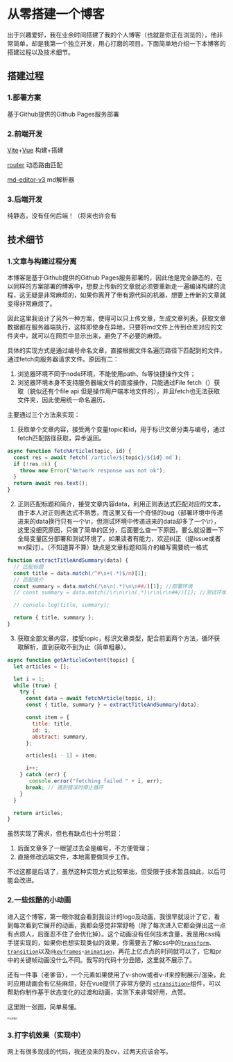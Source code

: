 # 从零搭建一个博客

出于兴趣爱好，我在业余时间搭建了我的个人博客（也就是你正在浏览的），他非常简单，却是我第一个独立开发，用心打磨的项目。下面简单地介绍一下本博客的搭建过程以及技术细节。

## 搭建过程

### 1.部署方案

基于Github提供的Github Pages服务部署

### 2.前端开发

[Vite](https://vitejs.cn/vite3-cn/guide/)+[Vue](https://cn.vuejs.org/) 构建+搭建

[router](https://router.vuejs.org/zh/) 动态路由匹配

[md-editor-v3](https://imzbf.github.io/md-editor-v3/zh-CN/index) md解析器

### 3.后端开发

纯静态，没有任何后端！（将来也许会有

## 技术细节

### 1.文章与构建过程分离

本博客是基于Github提供的Github Pages服务部署的，因此他是完全静态的，在以同样的方案部署的博客中，想要上传新的文章就必须要重新走一遍编译构建的流程，这无疑是非常麻烦的，如果你离开了带有源代码的机器，想要上传新的文章就变得非常麻烦了。



因此这里我设计了另外一种方案，使得可以只上传文章，生成文章列表，获取文章数据都在服务器端执行，这样即使身在异地，只要将md文件上传到仓库对应的文件夹中，就可以在网页中显示出来，避免了不必要的麻烦。



具体的实现方式是通过编号命名文章，直接根据文件名遍历路径下匹配到的文件，通过fetch向服务器请求文件。原因有二：

1. 浏览器环境不同于node环境，不能使用path、fs等快捷操作文件；
2. 浏览器环境本身不支持服务器端文件的直接操作，只能通过File fetch（）获取（貌似还有个file api 但是操作用户端本地文件的），并且fetch也无法获取文件夹，因此使用统一命名遍历。

主要通过三个方法来实现：

1. 获取单个文章内容，接受两个变量topic和id，用于标识文章分类与编号，通过fetch匹配路径获取，异步返回。

```javascript
async function fetchArticle(topic, id) {
  const res = await fetch(`/article/${topic}/${id}.md`);
  if (!res.ok) {
    throw new Error("Network response was not ok");
  }
  return await res.text();
}
```

2. 正则匹配标题和简介，接受文章内容data，利用正则表达式匹配对应的文本，由于本人对正则表达式不熟悉，而这里又有一个奇怪的bug（部署环境中传递进来的data换行只有一个\n，但测试环境中传递进来的data却多了一个\r），这里没细究原因，只做了简单的区分，后面要么查一下原因，要么就设置一下全局变量区分部署和测试环境了，如果读者有能力，欢迎纠正（提issue或者wx探讨）。（不知道算不算）缺点是文章标题和简介的编写需要统一格式

```javascript
function extractTitleAndSummary(data) {
  // 匹配标题
  const title = data.match(/^#\s+(.*)$/m)[1];
  // 匹配简介
  const summary = data.match(/\n\n(.*)\n\n##/)[1]; //部署环境
  // const summary = data.match(/\r\n\r\n(.*)\r\n\r\n##/)[1]; //测试环境

  // console.log(title, summary);

  return { title, summary };
}
```

3. 获取全部文章内容，接受topic，标识文章类型，配合前面两个方法，循环获取解析，直到获取不到为止（简单粗暴）。

```javascript
async function getArticleContent(topic) {
  let articles = [];

  let i = 1;
  while (true) {
    try {
      const data = await fetchArticle(topic, i);
      const { title, summary } = extractTitleAndSummary(data);

      const item = {
        title: title,
        id: i,
        abstract: summary,
      };

      articles[i - 1] = item;

      i++;
    } catch (err) {
       console.error("fetching failed " + i, err);
      break; // 遇到错误时停止循环
    }
  }

  return articles;
}
```

虽然实现了需求，但也有缺点也十分明显：

1. 后面文章多了一眼望过去全是编号，不方便管理；
2. 直接修改远端文件，本地需要做同步工作。

不过这都是后话了，虽然这种实现方式比较笨拙，但受限于技术暂且如此，以后可能会改进。

### 2.一些炫酷的小动画

进入这个博客，第一眼你就会看到我设计的logo及动画，我很早就设计了它，看到每次看到它展开的动画，我都会感觉非常舒畅（除了每次进入它都会弹出这一点有点烦人，后面忍不住了会优化掉）。这个动画没有任何技术含量，我是用css纯手搓实现的，如果你也想实现类似的效果，你需要去了解css中的[`transform`](https://developer.mozilla.org/zh-CN/docs/Web/CSS/transform)、[`transition`](https://developer.mozilla.org/zh-CN/docs/Web/CSS/transition)以及[`@keyframes`](https://developer.mozilla.org/zh-CN/docs/Web/CSS/@keyframes)-[`animation`](https://developer.mozilla.org/zh-CN/docs/Web/CSS/animation)，再花上亿点点的时间就可以了，它和pr中的关键帧动画没什么不同。我写的代码十分丑陋，这里就不展示了。



还有一件事（老爹音），一个元素如果使用了v-show或者v-if来控制展示/渲染，此时应用动画会有亿些麻烦，好在vue提供了非常方便的 [`<transition>`](https://cn.vuejs.org/guide/built-ins/transition)组件，可以帮助你制作基于状态变化的过渡和动画，实测下来非常好用，点赞。

这里附一张图，简单易懂。

<img src="https://cn.vuejs.org/assets/transition-classes.DYG5-69l.png" alt="过渡图示" style="zoom: 33%;" />

### 3.打字机效果（实现中）

网上有很多现成的代码，我还没来的及cv，过两天应该会写。
